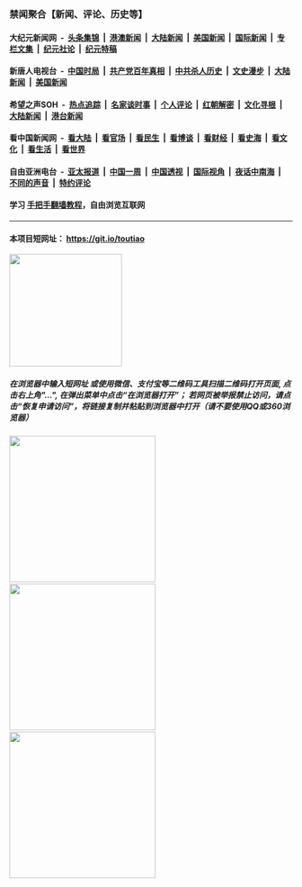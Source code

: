 ### 禁闻聚合【新闻、评论、历史等】

#### 大纪元新闻网 &nbsp;-&nbsp; [头条集锦](indexes/E头条集锦.md?t=03170031) &nbsp;|&nbsp; [港澳新闻](indexes/E港澳新闻.md?t=03170031)  &nbsp;|&nbsp; [大陆新闻](indexes/E大陆新闻.md?t=03170031) &nbsp;|&nbsp; [美国新闻](indexes/E美国新闻.md?t=03170031) &nbsp;|&nbsp; [国际新闻](indexes/E国际新闻.md?t=03170031) &nbsp;|&nbsp; [专栏文集](indexes/E专栏文集.md?t=03170031) &nbsp;|&nbsp; [纪元社论](indexes/E纪元社论.md?t=03170031) &nbsp;|&nbsp; [纪元特稿](indexes/E纪元特稿.md?t=03170031) 

#### 新唐人电视台 &nbsp;-&nbsp; [中国时局](indexes/N中国时局.md?t=03170031) &nbsp;|&nbsp; [共产党百年真相](indexes/N共产党百年真相.md?t=03170031) &nbsp;|&nbsp; [中共杀人历史](indexes/N中共杀人历史.md?t=03170031) &nbsp;|&nbsp; [文史漫步](indexes/N文史漫步.md?t=03170031) &nbsp;|&nbsp; [大陆新闻](indexes/N大陆新闻.md?t=03170031) &nbsp;|&nbsp; [美国新闻](indexes/N美国新闻.md?t=03170031)

#### 希望之声SOH &nbsp;-&nbsp; [热点追踪](indexes/H热点追踪.md?t=03170031) &nbsp;|&nbsp; [名家谈时事](indexes/H名家谈时事.md?t=03170031) &nbsp;|&nbsp; [个人评论](indexes/H个人评论.md?t=03170031)  &nbsp;|&nbsp; [红朝解密](indexes/H红朝解密.md?t=03170031) &nbsp;|&nbsp; [文化寻根](indexes/H文化寻根.md?t=03170031) &nbsp;|&nbsp; [大陆新闻](indexes/H大陆新闻.md?t=03170031) &nbsp;|&nbsp; [港台新闻](indexes/H港台新闻.md?t=03170031)

#### 看中国新闻网 &nbsp;-&nbsp; [看大陆](indexes/S看大陆.md?t=03170031) &nbsp;|&nbsp; [看官场](indexes/S看官场.md?t=03170031) &nbsp;|&nbsp; [看民生](indexes/S看民生.md?t=03170031)  &nbsp;|&nbsp; [看博谈](indexes/S看博谈.md?t=03170031) &nbsp;|&nbsp; [看财经](indexes/S看财经.md?t=03170031) &nbsp;|&nbsp; [看史海](indexes/S看史海.md?t=03170031) &nbsp;|&nbsp; [看文化](indexes/S看文化.md?t=03170031) &nbsp;|&nbsp; [看生活](indexes/S看生活.md?t=03170031) &nbsp;|&nbsp; [看世界](indexes/S看世界.md?t=03170031)

#### 自由亚洲电台 &nbsp;-&nbsp; [亚太报道](indexes/R亚太报道.md?t=03170031) &nbsp;|&nbsp; [中国一周](indexes/R中国一周.md?t=03170031) &nbsp;|&nbsp; [中国透视](indexes/R中国透视.md?t=03170031)  &nbsp;|&nbsp; [国际视角](indexes/R国际视角.md?t=03170031) &nbsp;|&nbsp; [夜话中南海](indexes/R夜话中南海.md?t=03170031) &nbsp;|&nbsp; [不同的声音](indexes/R不同的声音.md?t=03170031) &nbsp;|&nbsp; [特约评论](indexes/R特约评论.md?t=03170031)

#### 学习 [手把手翻墙教程](https://github.com/gfw-breaker/guides/wiki)，自由浏览互联网

----

#### 本项目短网址： https://git.io/toutiao
<img src="https://raw.githubusercontent.com/gfw-breaker/banned-news/master/scripts/img/qr.png" width="200px"/>  

##### 在浏览器中输入短网址 或使用微信、支付宝等二维码工具扫描二维码打开页面, 点击右上角"...", 在弹出菜单中点击“在浏览器打开”； 若网页被举报禁止访问，请点击“恢复申请访问”，将链接复制并粘贴到浏览器中打开（请不要使用QQ或360浏览器）

<img src="https://raw.githubusercontent.com/gfw-breaker/banned-news/master/scripts/img/1.png" width="260px"/> &nbsp; <img src="https://raw.githubusercontent.com/gfw-breaker/banned-news/master/scripts/img/2.png" width="260px"/> &nbsp; <img src="https://raw.githubusercontent.com/gfw-breaker/banned-news/master/scripts/img/3.png" width="260px"/>

